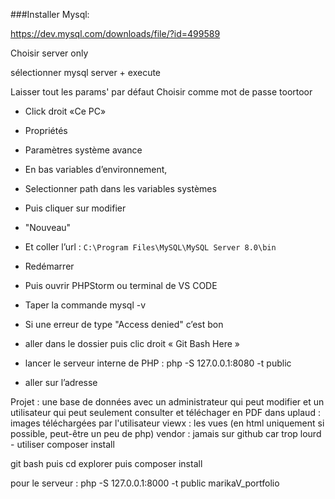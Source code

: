 ###Installer Mysql:

https://dev.mysql.com/downloads/file/?id=499589

Choisir server only

sélectionner mysql server + execute

Laisser tout les params' par défaut 
Choisir comme mot de passe toortoor


- Click droit «Ce PC»

- Propriétés

- Paramètres système avance 

- En bas variables d’environnement, 
- Selectionner path dans les variables systèmes
- Puis cliquer sur modifier 
- "Nouveau"
- Et coller l’url : `C:\Program Files\MySQL\MySQL Server 8.0\bin`



- Redémarrer
- Puis ouvrir PHPStorm ou terminal de VS CODE
- Taper la commande mysql -v 
- Si une erreur de type "Access denied" c’est bon 
- aller dans le dossier puis clic droit « Git Bash Here »
- lancer le serveur interne de PHP : php -S 127.0.0.1:8080 -t public
- aller sur l’adresse


Projet :
une base de données avec un administrateur qui peut modifier et un utilisateur qui peut seulement consulter et téléchager en PDF
dans uplaud : images téléchargées par l'utilisateur
viewx : les vues (en html uniquement si possible, peut-être un peu de php)
vendor : jamais sur github car trop lourd - utiliser composer install

git bash puis cd explorer puis composer install

pour le serveur : php -S 127.0.0.1:8000 -t public
marikaV_portfolio